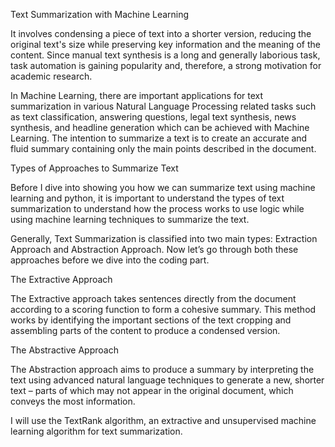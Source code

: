 Text Summarization with Machine Learning

It involves condensing a piece of text into a shorter version, reducing the original text's size while preserving key information and the meaning of the content. Since manual text synthesis is a long and generally laborious task, task automation is gaining popularity and, therefore, a strong motivation for academic research.

In Machine Learning, there are important applications for text summarization in various Natural Language Processing related tasks such as text classification, answering questions, legal text synthesis, news synthesis, and headline generation which can be achieved with Machine Learning. The intention to summarize a text is to create an accurate and fluid summary containing only the main points described in the document.

Types of Approaches to Summarize Text

Before I dive into showing you how we can summarize text using machine learning and python, it is important to understand the types of text summarization to understand how the process works to use logic while using machine learning techniques to summarize the text.

Generally, Text Summarization is classified into two main types: Extraction Approach and Abstraction Approach. Now let’s go through both these approaches before we dive into the coding part.

The Extractive Approach

The Extractive approach takes sentences directly from the document according to a scoring function to form a cohesive summary. This method works by identifying the important sections of the text cropping and assembling parts of the content to produce a condensed version.

The Abstractive Approach

The Abstraction approach aims to produce a summary by interpreting the text using advanced natural language techniques to generate a new, shorter text – parts of which may not appear in the original document, which conveys the most information.

I will use the TextRank algorithm, an extractive and unsupervised machine learning algorithm for text summarization.
